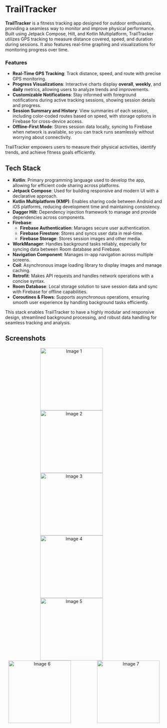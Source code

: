 # TrailTracker

**TrailTracker** is a fitness tracking app designed for outdoor enthusiasts, providing a seamless way to monitor and improve physical performance. Built using Jetpack Compose, Hilt, and Kotlin Multiplatform, TrailTracker utilizes GPS tracking to measure distance covered, speed, and duration during sessions. It also features real-time graphing and visualizations for monitoring progress over time.

### Features
- **Real-Time GPS Tracking**: Track distance, speed, and route with precise GPS monitoring.
- **Progress Visualizations**: Interactive charts display **overall**, **weekly**, and **daily** metrics, allowing users to analyze trends and improvements.
- **Customizable Notifications**: Stay informed with foreground notifications during active tracking sessions, showing session details and progress.
- **Session Summary and History**: View summaries of each session, including color-coded routes based on speed, with storage options in Firebase for cross-device access.
- **Offline-First Mode**: Stores session data locally, syncing to Firebase when network is available, so you can track runs seamlessly without worrying about connectivity.

TrailTracker empowers users to measure their physical activities, identify trends, and achieve fitness goals efficiently.

## Tech Stack

- **Kotlin**: Primary programming language used to develop the app, allowing for efficient code sharing across platforms.
- **Jetpack Compose**: Used for building responsive and modern UI with a declarative approach.
- **Kotlin Multiplatform (KMP)**: Enables sharing code between Android and iOS platforms, reducing development time and maintaining consistency.
- **Dagger Hilt**: Dependency injection framework to manage and provide dependencies across components.
- **Firebase**: 
  - **Firebase Authentication**: Manages secure user authentication.
  - **Firebase Firestore**: Stores and syncs user data in real-time.
  - **Firebase Storage**: Stores session images and other media.
- **WorkManager**: Handles background tasks reliably, especially for syncing data between Room database and Firebase.
- **Navigation Component**: Manages in-app navigation across multiple screens.
- **Coil**: Asynchronous image loading library to display images and manage caching.
- **Retrofit**: Makes API requests and handles network operations with a concise syntax.
- **Room Database**: Local storage solution to save session data and sync with Firebase for offline capabilities.
- **Coroutines & Flows**: Supports asynchronous operations, ensuring smooth user experience by handling background tasks efficiently.

This stack enables TrailTracker to have a highly modular and responsive design, streamlined background processing, and robust data handling for seamless tracking and analysis.


## Screenshots
<p align="center">
  <img src="https://github.com/user-attachments/assets/7657070d-8cbc-49b4-94ff-330dc1286fd2" width="200" style="margin-right: 80px;" alt="Image 1">
  <img src="https://github.com/user-attachments/assets/0cf36678-9850-4e2b-b2c0-768ccf772d7d" width="200" style="margin-right: 80px;" alt="Image 2">
  <img src="https://github.com/user-attachments/assets/300cea69-8a69-4b2a-b4c0-9ca6756d9071" width="200" style="margin-right: 80px;" alt="Image 3">
  <img src="https://github.com/user-attachments/assets/30a96811-6801-4c88-9fea-2fac891591d9" width="200" style="margin-right: 80px;" alt="Image 4">
  <img src="https://github.com/user-attachments/assets/945a5ad8-f005-4a3b-9aca-b236125fcfa1" width="200" style="margin-right: 80px;" alt="Image 5">
  <img src="https://github.com/user-attachments/assets/95912a97-495c-434f-818e-05a7a23fd977" width="200" style="margin-right: 80px;" alt="Image 6">
  <img src="https://github.com/user-attachments/assets/759d2acd-d24d-4243-984a-ca24e418181c" width="200" alt="Image 7">
</p>
